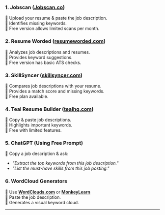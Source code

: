 ### **1. Jobscan** ([Jobscan.co](https://www.jobscan.co/))  
🔹 Upload your resume & paste the job description.  
🔹 Identifies missing keywords.  
🔹 Free version allows limited scans per month.  

### **2. Resume Worded** ([resumeworded.com](https://www.resumeworded.com/))  
🔹 Analyzes job descriptions and resumes.  
🔹 Provides keyword suggestions.  
🔹 Free version has basic ATS checks.  

### **3. SkillSyncer** ([skillsyncer.com](https://www.skillsyncer.com/))  
🔹 Compares job descriptions with your resume.  
🔹 Provides a match score and missing keywords.  
🔹 Free plan available.  

### **4. Teal Resume Builder** ([tealhq.com](https://www.tealhq.com/))  
🔹 Copy & paste job descriptions.  
🔹 Highlights important keywords.  
🔹 Free with limited features.  

### **5. ChatGPT (Using Free Prompt)**  
🔹 Copy a job description & ask:  
   - *"Extract the top keywords from this job description."*  
   - *"List the must-have skills from this job posting."*  

### **6. WordCloud Generators**  
🔹 Use **[WordClouds.com](https://www.wordclouds.com/)** or **[MonkeyLearn](https://monkeylearn.com/keyword-extractor/)**  
🔹 Paste the job description.  
🔹 Generates a visual keyword cloud.  

---
